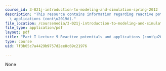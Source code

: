 ```yaml
---
course_id: 3-021j-introduction-to-modeling-and-simulation-spring-2012
description: "This resource contains information regarding reactive potentials and\
  \ applications (cont\u2019d)."
file_location: /coursemedia/3-021j-introduction-to-modeling-and-simulation-spring-2012/7f3b05c7a4429b9757d2ee8c69c21976_MIT3_021JS12_P1_L9.pdf
file_type: application/pdf
layout: pdf
title: "Part I Lecture 9 Reactive potentials and applications (cont\u2019d)"
type: course
uid: 7f3b05c7a4429b9757d2ee8c69c21976

---
```

None